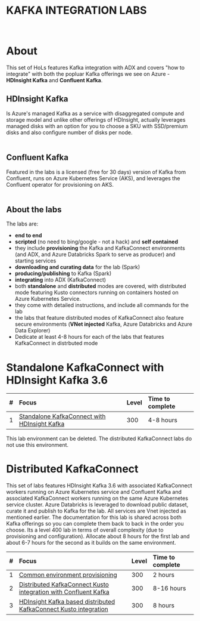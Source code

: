 # KAFKA INTEGRATION LABS
<br>

# About

This set of HoLs features Kafka integration with ADX and covers "how to integrate" with both the popluar Kafka offerings we see on Azure - **HDInsight Kafka** and **Confluent Kafka**.  <br>

## HDInsight Kafka
Is Azure's managed Kafka as a service with disaggregated compute and storage model and unlike other offerings of HDInsight, actually leverages managed disks with an option for you to choose a SKU with SSD/premium disks and also configure number of disks per node.<br><br>

## Confluent Kafka
Featured in the labs is a licensed (free for 30 days) version of Kafka from Confluent, runs on Azure Kubernetes Service (AKS), and leverages the Confluent operator for provisioning on AKS.<br><br>  

## About the labs
The labs are:
- **end to end** 
- **scripted** (no need to bing/google - not a hack) and **self contained**
- they include **provisioning** the Kafka and KafkaConnect environments (and ADX, and Azure Databricks Spark to serve as producer) and starting services
- **downloading and curating data** for the lab (Spark)
- **producing/publishing** to Kafka (Spark)
- **integrating** into ADX (KafkaConnect)
- both **standalone** and **distributed** modes are covered, with distributed mode featuring Kusto connectors running on containers hosted on Azure Kubernetes Service.
- they come with detailed instructions, and include all commands for the lab
- the labs that feature distributed modes of KafkaConnect also feature secure environments (**VNet injected** Kafka, Azure Databricks and Azure Data Explorer)
- Dedicate at least 4-8 hours for each of the labs that features KafkaConnect in distrbuted mode

# Standalone KafkaConnect with HDInsight Kafka 3.6

| # | Focus | Level |Time to complete |
| :--- | :--- | :--- | :--- |
| 1 | [Standalone KafkaConnect with HDInsight Kafka](standalone-mode/README.md) | 300 | 4-8 hours|

This lab environment can be deleted.  The distributed KafkaConnect labs do not use this environment.

# Distributed KafkaConnect 

This set of labs features HDInsight Kafka 3.6 with associated KafkaConnect workers running on Azure Kubernetes service and Confluent Kafka and associated KafkaConnect workers running on the same Azure Kubernetes service cluster.  Azure Databricks is leveraged to download public dataset, curate it and publish to Kafka for the lab.  All services are Vnet injected as mentioned earlier.  The documentation for this lab is shared across both Kafka offerings so you can complete them back to back in the order you choose.  Its a level 400 lab in terms of overall complexity (due to provisioning and configuration).  Allocate about 8 hours for the first lab and about 6-7 hours for the second as it builds on the same environment.<br>

| # | Focus | Level |Time to complete |
| :--- | :--- | :--- | :--- | 
| 1 | [Common environment provisioning](distributed-mode/common/README.md) | 300 | 2 hours |
| 2 | [Distributed KafkaConnect Kusto integration with Confluent Kafka](distributed-mode/confluent-kafka/README.md) | 300 | 8-16 hours|
| 3 | [HDInsight Kafka based distributed KafkaConnect Kusto integration](distributed-mode/hdinsight-kafka/README.md) | 300 | 8 hours|
